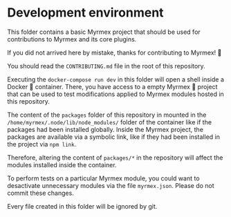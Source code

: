 # Development environment

This folder contains a basic Myrmex project that should be used for contributions to Myrmex and its core plugins.

If you did not arrived here by mistake, thanks for contributing to Myrmex! :tada:

You should read the `CONTRIBUTING.md` file in the root of this repository.

Executing the `docker-compose run dev` in this folder will open a shell inside a Docker :whale: container. There, you have
access to a empty Myrmex :ant: project that can be used to test modifications applied to Myrmex modules hosted in this
repository.

The content of the `packages` folder of this repository in mounted in the `/home/myrmex/.node/lib/node_modules/` folder of the
container like if the packages had been installed globally. Inside the Myrmex project, the packages are available via a
symbolic link, like if they had been installed in the project via `npm link`.

Therefore, altering the content of `packages/*` in the repository will affect the modules installed inside the container.    

To perform tests on a particular Myrmex module, you could want to desactivate unnecessary modules via the file `myrmex.json`.
Please do not commit these changes.

Every file created in this folder will be ignored by git.
